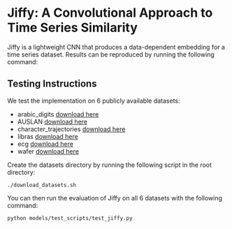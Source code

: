 # Jiffy: A Convolutional Approach to Time Series Similarity

Jiffy is a lightweight CNN that produces a data-dependent embedding for a time series dataset. Results can be reproduced by running the following command: 

## Testing Instructions

We test the implementation on 6 publicly available datasets: 
* arabic_digits  [download here](http://archive.ics.uci.edu/ml/machine-learning-databases/00195/)
* AUSLAN         [download here](https://archive.ics.uci.edu/ml/machine-learning-databases/auslan2-mld/auslan.data.html)
* character_trajectories [download here](https://archive.ics.uci.edu/ml/datasets/Character+Trajectories)
* libras [download here](https://archive.ics.uci.edu/ml/datasets/Libras+Movement)
* ecg [download here](http://www.cs.cmu.edu/~bobski/data/data.html)
* wafer [download here](http://www.cs.cmu.edu/~bobski/data/data.html)



Create the datasets directory by running the following script in the root directory:

```
./download_datasets.sh
```

You can then run the evaluation of Jiffy on all 6 datasets with the following command:

```
python models/test_scripts/test_jiffy.py
```

